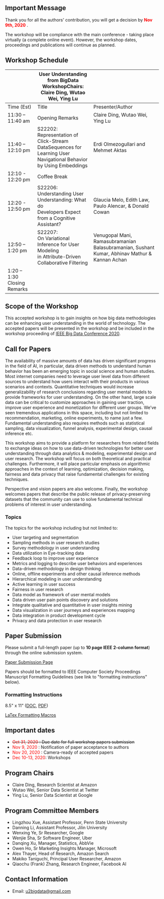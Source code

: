 ## Important Message
Thank you for all the authors' contribution, you will get a decision by <span style="color:red"> **Nov 9th, 2020** </span>.

The workshop will be compliance with the main conference - taking place virtually (a complete online event). However, the workshop dates, proceedings and publications will continue as planned.

## Workshop Schedule
<table class="tg">
<thead>
  <tr>
    <th class="tg-0pky"></th>
    <th class="tg-0pky">User Understanding from BigData<br>WorkshopChairs: Claire Ding, Wutao Wei, Ying Lu</th>
    <th class="tg-0pky"></th>
  </tr>
</thead>
<tbody>
  <tr>
    <td class="tg-0pky">Time (Est)</td>
    <td class="tg-0pky">Title</td>
    <td class="tg-0pky">Presenter/Author</td>
  </tr>
  <tr>
    <td class="tg-0pky">11:30 – 11:40 am</td>
    <td class="tg-0pky">Opening Remarks</td>
    <td class="tg-0pky">Claire Ding, Wutao Wei, Ying Lu</td>
  </tr>
  <tr>
    <td class="tg-0pky">11:40 – 12:10 pm</td>
    <td class="tg-0pky">S22202:<br>Representation of Click-Stream DataSequences for <br>Learning User Navigational Behavior by Using Embeddings</td>
    <td class="tg-0pky">Erdi Olmezogullari and Mehmet Aktas</td>
  </tr>
  <tr>
    <td class="tg-0pky">12:10 - 12:20 pm</td>
    <td class="tg-0pky">Coffee Break</td>
    <td class="tg-0pky"></td>
  </tr>
  <tr>
    <td class="tg-0pky">12:20 - 12:50 pm</td>
    <td class="tg-0pky">S22206:<br>Understanding User Understanding: What do <br>Developers Expect from a Cognitive Assistant?</td>
    <td class="tg-0pky">Glaucia Melo, Edith Law, Paulo Alencar, &amp; Donald Cowan</td>
  </tr>
  <tr>
    <td class="tg-0pky">12:50 – 1:20 pm</td>
    <td class="tg-0pky">S22207:<br>On Variational Inference for User Modeling<br> in Attribute-Driven Collaborative Filtering</td>
    <td class="tg-0pky">Venugopal Mani, Ramasubramanian Balasubramanian, Sushant Kumar, Abhinav Mathur &amp; Kannan Achan</td>
  </tr>
  <tr>
    <td class="tg-0pky">1:20 – 1:30 Closing Remarks</td>
    <td class="tg-0pky"></td>
    <td class="tg-0pky"></td>
  </tr>
</tbody>
</table>

## Scope of the Workshop
This accepted workshop is to gain insights on how big data methodologies can be enhancing user understanding in the world of technology. The accepted papers will be presented in the workshop and be included in the workshop proceeding of [IEEE Big Data Conference 2020](http://bigdataieee.org/BigData2020/).

## Call for Papers
The availability of massive amounts of data has driven significant progress in the field of AI, in particular, data driven methods to understand human behavior has been an emerging topic in social science and human studies. Most internet companies need to leverage user level data from different sources to understand how users interact with their products in various scenarios and contexts. Quantitative techniques would increase generalizability of research conclusions regarding user mental models to provide frameworks for user understanding. On the other hand, large scale data can be critical to customize approaches in gaining user traction, improve user experience and monetization for different user groups. We’ve seen tremendous applications in this space, including but not limited to recommendation, marketing, online experiments, to name just a few. Fundamental understanding also requires methods such as statistical sampling, data visualization, funnel analysis, experimental design, causal inference etc.

This workshop aims to provide a platform for researchers from related fields to exchange ideas on how to use data-driven technologies for better user understanding through data analytics & modeling, experimental design and user research. The workshop will focus on both theoretical and practical challenges. Furthermore, it will place particular emphasis on algorithmic approaches in the context of learning, optimization, decision making, fairness and data privacy that raise fundamental challenges for existing techniques. 

Perspective and vision papers are also welcome. Finally, the workshop welcomes papers that describe the public release of privacy-preserving datasets that the community can use to solve fundamental technical problems of interest in user understanding.

### Topics

The topics for the workshop including but not limited to:
- User targeting and segmentation
- Sampling methods in user research studies
-	Survey methodology in user understanding
-	Data utilization in Eye-tracking data
-	Feedback loop to improve user experience
-	Metrics and logging to describe user behaviors and experiences
-	Data-driven methodology in design thinking
-	Online, offline experiments and other causal inference methods
-	Hierarchical modeling in user understanding
-	Active learning in user success
-	Fairness in user research
-	Data model as framework of user mental models
-	Data driven user pain points discovery and solutions
-	Integrate qualitative and quantitative in user insights mining
-	Data visualization in user journeys and experiences mapping
-	Data integration in product development cycle
-	Privacy and data protection in user research

## Paper Submission
Please submit a full-length paper (up to **10 page IEEE 2-column format**) through the online submission system.

[Paper Submission Page](https://wi-lab.com/cyberchair/2020/bigdata20/scripts/submit.php?subarea=S22&undisplay_detail=1&wh=/cyberchair/2020/bigdata20/scripts/ws_submit.php)

Papers should be formatted to IEEE Computer Society Proceedings Manuscript Formatting Guidelines (see link to "formatting instructions" below).

### Formatting Instructions
8.5" x 11" ([DOC](http://bigdataieee.org/BigData2020/files/Conference-template-letter.doc), [PDF](http://bigdataieee.org/BigData2020/files/IEEEtran_HOWTO.pdf))

[LaTex Formatting Macros](http://bigdataieee.org/BigData2020/files/Conference-LaTeX-template_7-9-18.zip)

## Important dates 
-	<s><span style="color:red"> Oct 31, 2020 </span>: Due date for full workshop papers submission </s>
-	<span style="color:red"> Nov 9, 2020 </span>: Notification of paper acceptance to authors
-	<span style="color:red"> Nov 20, 2020 </span>: Camera-ready of accepted papers
-	<span style="color:red"> Dec 10-13, 2020</span>: Workshops

## Program Chairs
-	Claire Ding, Research Scientist at Amazon
-	Wutao Wei, Senior Data Scientist at Twitter
-	Ying Lu, Senior Data Scientist at Google

## Program Committee Members
-	Lingzhou Xue, Assistant Professor, Penn State University
-	Danning Li, Assistant Professor, Jilin University
-	Wenxing Ye, Sr Researcher, Google
-	Wenjie Sha, Sr Software Engineer, Uber
- Danqing Xu, Manager, Statistics, AbbVie
-	Owen Ho, Sr Marketing Insights Manager, Microsoft
-	Alex Thayer, Head of Research, Amazon Search
-	Makiko Taniguchi, Principal User Researcher, Amazon
- Qiaochu (Frank) Zhang, Research Engineer, Facebook AI

## Contact Information
- Email: u2bigdata@gmail.com


